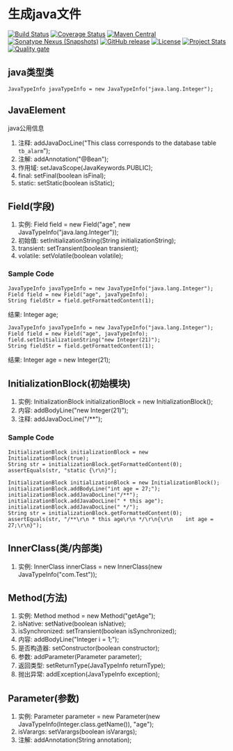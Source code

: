 # 生成java文件
[![Build Status](https://travis-ci.org/fartherp/javacode.svg?branch=master)](https://travis-ci.org/fartherp/javacode)
[![Coverage Status](https://coveralls.io/repos/github/fartherp/javacode/badge.svg?branch=master)](https://coveralls.io/github/fartherp/javacode?branch=master)
[![Maven Central](https://maven-badges.herokuapp.com/maven-central/com.github.fartherp/javacode/badge.svg)](https://maven-badges.herokuapp.com/maven-central/com.github.fartherp/javacode/)
[![Sonatype Nexus (Snapshots)](https://img.shields.io/nexus/s/https/oss.sonatype.org/com.github.fartherp/javacode.svg)](https://oss.sonatype.org/content/repositories/snapshots/com/github/fartherp/javacode/)
[![GitHub release](https://img.shields.io/github/release/fartherp/javacode.svg)](https://github.com/fartherp/javacode/releases)
[![License](https://img.shields.io/badge/license-Apache%202-4EB1BA.svg)](https://www.apache.org/licenses/LICENSE-2.0.html)
[![Project Stats](https://www.openhub.net/p/fartherp-javacode/widgets/project_thin_badge.gif)](https://www.openhub.net/p/fartherp-javacode)  
[![Quality gate](https://sonarcloud.io/api/project_badges/quality_gate?project=fartherp_javacode)](https://sonarcloud.io/dashboard?id=fartherp_javacode)

## java类型类
```
JavaTypeInfo javaTypeInfo = new JavaTypeInfo("java.lang.Integer");
```

## JavaElement
java公用信息
1. 注释: addJavaDocLine("This class corresponds to the database table `tb_alarm`");
2. 注解: addAnnotation("@Bean");
3. 作用域: setJavaScope(JavaKeywords.PUBLIC);
4. final: setFinal(boolean isFinal);
5. static: setStatic(boolean isStatic);

## Field(字段)
1. 实例: Field field = new Field("age", new JavaTypeInfo("java.lang.Integer"));
2. 初始值: setInitializationString(String initializationString);
3. transient: setTransient(boolean transient);
4. volatile: setVolatile(boolean volatile);
### Sample Code
```
JavaTypeInfo javaTypeInfo = new JavaTypeInfo("java.lang.Integer");
Field field = new Field("age", javaTypeInfo);
String fieldStr = field.getFormattedContent(1);
```
结果: Integer age;
```
JavaTypeInfo javaTypeInfo = new JavaTypeInfo("java.lang.Integer");
Field field = new Field("age", javaTypeInfo);
field.setInitializationString("new Integer(21)");
String fieldStr = field.getFormattedContent(1);
```
结果: Integer age = new Integer(21);

## InitializationBlock(初始模块)
1. 实例: InitializationBlock initializationBlock = new InitializationBlock();
2. 内容: addBodyLine("new Integer(21)");
3. 注释: addJavaDocLine("/**");
### Sample Code
```
InitializationBlock initializationBlock = new InitializationBlock(true);
String str = initializationBlock.getFormattedContent(0);
assertEquals(str, "static {\r\n}");
```
```
InitializationBlock initializationBlock = new InitializationBlock();
initializationBlock.addBodyLine("int age = 27;");
initializationBlock.addJavaDocLine("/**");
initializationBlock.addJavaDocLine(" * this age");
initializationBlock.addJavaDocLine(" */");
String str = initializationBlock.getFormattedContent(0);
assertEquals(str, "/**\r\n * this age\r\n */\r\n{\r\n    int age = 27;\r\n}");
```
## InnerClass(类/内部类)
1. 实例: InnerClass innerClass = new InnerClass(new JavaTypeInfo("com.Test"));

## Method(方法)
1. 实例: Method method = new Method("getAge");
2. isNative: setNative(boolean isNative);
3. isSynchronized: setTransient(boolean isSynchronized);
4. 内容: addBodyLine("Integer i = 1;");
5. 是否构造器: setConstructor(boolean constructor);
6. 参数: addParameter(Parameter parameter);
7. 返回类型: setReturnType(JavaTypeInfo returnType);
8. 抛出异常: addException(JavaTypeInfo exception);

## Parameter(参数)
1. 实例: Parameter parameter = new Parameter(new JavaTypeInfo(Integer.class.getName()), "age");
2. isVarargs: setVarargs(boolean isVarargs);
2. 注解: addAnnotation(String annotation);
